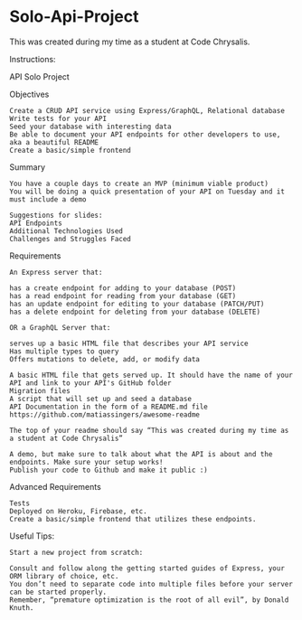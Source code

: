 # Solo-Api-Project
This was created during my time as a student at Code Chrysalis.

Instructions:

API Solo Project

Objectives

    Create a CRUD API service using Express/GraphQL, Relational database
    Write tests for your API
    Seed your database with interesting data
    Be able to document your API endpoints for other developers to use, aka a beautiful README
    Create a basic/simple frontend

Summary

    You have a couple days to create an MVP (minimum viable product)
    You will be doing a quick presentation of your API on Tuesday and it must include a demo

    Suggestions for slides:
    API Endpoints
    Additional Technologies Used
    Challenges and Struggles Faced

Requirements

    An Express server that:

    has a create endpoint for adding to your database (POST)
    has a read endpoint for reading from your database (GET)
    has an update endpoint for editing to your database (PATCH/PUT)
    has a delete endpoint for deleting from your database (DELETE)

    OR a GraphQL Server that:

    serves up a basic HTML file that describes your API service
    Has multiple types to query
    Offers mutations to delete, add, or modify data

    A basic HTML file that gets served up. It should have the name of your API and link to your API's GitHub folder
    Migration files
    A script that will set up and seed a database
    API Documentation in the form of a README.md file https://github.com/matiassingers/awesome-readme

    The top of your readme should say “This was created during my time as a student at Code Chrysalis”

    A demo, but make sure to talk about what the API is about and the endpoints. Make sure your setup works!
    Publish your code to Github and make it public :)

Advanced Requirements

    Tests
    Deployed on Heroku, Firebase, etc.
    Create a basic/simple frontend that utilizes these endpoints.

Useful Tips:

    Start a new project from scratch:

    Consult and follow along the getting started guides of Express, your ORM library of choice, etc.
    You don’t need to separate code into multiple files before your server can be started properly.
    Remember, “premature optimization is the root of all evil”, by Donald Knuth.
